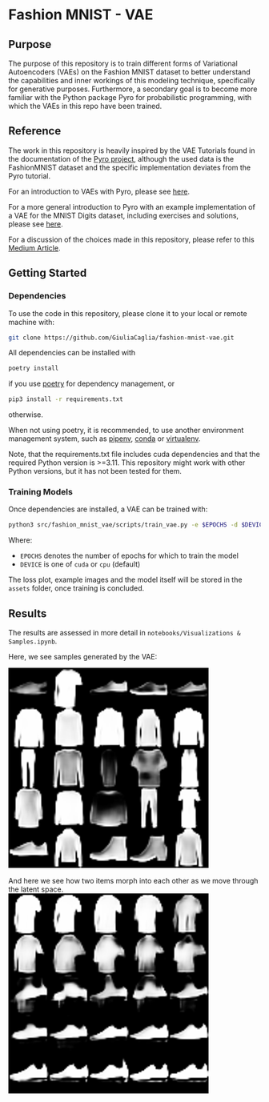 # Fashion MNIST - VAE
## Purpose
The purpose of this repository is to train different forms of Variational Autoencoders (VAEs) on the Fashion MNIST dataset to better understand the capabilities and inner workings of this modeling technique, specifically for generative purposes.
Furthermore, a secondary goal is to become more familiar with the Python package Pyro for probabilistic programming, with which the VAEs in this repo have been trained.

## Reference
The work in this repository is heavily inspired by the VAE Tutorials found in the documentation of the [Pyro project](https://docs.pyro.ai/en/stable/), although the used data is the FashionMNIST dataset and the specific implementation deviates from the Pyro tutorial.

For an introduction to VAEs with Pyro, please see [here](https://pyro.ai/examples/vae.html).

For a more general introduction to Pyro with an example implementation of a VAE for the MNIST Digits dataset, including exercises and solutions, please see [here](https://github.com/pyladiesams/pyro-may2023).

For a discussion of the choices made in this repository, please refer to this [Medium Article](https://medium.com/@cagliagiulia42/2fd45d068ae0).

## Getting Started
### Dependencies
To use the code in this repository, please clone it to your local or remote machine with:

```bash
git clone https://github.com/GiuliaCaglia/fashion-mnist-vae.git
```

All dependencies can be installed with 
```bash
poetry install
```
if you use [poetry](https://python-poetry.org/) for dependency management, or

```bash
pip3 install -r requirements.txt
```

otherwise.

When not using poetry, it is recommended, to use another environment management system, such as [pipenv](https://pipenv.pypa.io/en/latest/), [conda](https://conda.io/projects/conda/en/latest/user-guide/getting-started.html) or [virtualenv](https://docs.python.org/3/library/venv.html).

Note, that the requirements.txt file includes cuda dependencies and that the required Python version is >=3.11. This repository might work with other Python versions, but it has not been tested for them.

### Training Models
Once dependencies are installed, a VAE can be trained with:
```bash
python3 src/fashion_mnist_vae/scripts/train_vae.py -e $EPOCHS -d $DEVICE
```
Where:
- `EPOCHS` denotes the number of epochs for which to train the model
- `DEVICE` is one of `cuda` or `cpu` (default)

The loss plot, example images and the model itself will be stored in the `assets` folder, once training is concluded.

## Results
The results are assessed in more detail in `notebooks/Visualizations & Samples.ipynb`.

Here, we see samples generated by the VAE:

![image](.github/vae_examples.png)

And here we see how two items morph into each other as we move through the latent space.
![image](.github/morphing_images.png)
